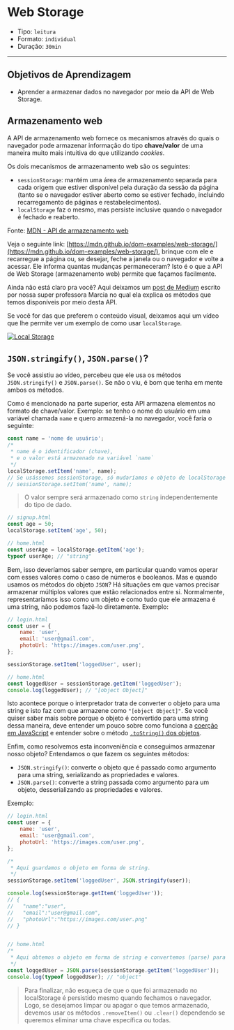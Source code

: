 # Web Storage

- Tipo: `leitura`
- Formato: `individual`
- Duração: `30min`

***

## Objetivos de Aprendizagem

- Aprender a armazenar dados no navegador por meio da API de Web Storage.

## Armazenamento web

A API de armazenamento web fornece os mecanismos através do quais o navegador
pode armazenar informação do tipo **chave/valor** de uma maneira muito mais
intuitiva do que utilizando *cookies*.

Os dois mecanismos de armazenamento web são os seguintes:

- `sessionStorage`: mantém uma área de armazenamento separada para cada origem
  que estiver disponível pela duração da sessão da página (tanto se o navegador
  estiver aberto como se estiver fechado, incluindo recarregamento de páginas e
  restabelecimentos).
- `localStorage` faz o mesmo, mas persiste inclusive quando o navegador é
  fechado e reaberto.

Fonte: [MDN - API de armazenamento
web](https://developer.mozilla.org/pt-BR/docs/Web/API/Web_Storage_API_pt_br)

Veja o seguinte link:
[https://mdn.github.io/dom-examples/web-storage/](https://mdn.github.io/dom-examples/web-storage/),
brinque com ele e recarregue a página ou, se desejar, feche a janela ou o
navegador e volte a acessar. Ele informa quantas mudanças permaneceram? Isto é o
que a API de Web Storage (armazenamento web) permite que façamos facilmente.

Ainda não está claro pra você? Aqui deixamos um [post de
Medium](https://medium.com/laboratoria-how-to/api-web-storage-ad9b1efa9b01)
escrito por nossa super professora Marcia no qual ela explica os métodos que
temos disponíveis por meio desta API.

Se você for das que preferem o conteúdo visual, deixamos aqui um vídeo que lhe
permite ver um exemplo de como usar `localStorage`.

[![Local
Storage](https://img.youtube.com/vi/2K4Z46CT5z4/0.jpg)](https://youtu.be/2K4Z46CT5z4)

## `JSON.stringify()`, `JSON.parse()`?

Se você assistiu ao vídeo, percebeu que ele usa os métodos `JSON.stringify()` e
`JSON.parse()`. Se não o viu, é bom que tenha em mente ambos os métodos.

Como é mencionado na parte superior, esta API armazena elementos no formato de
chave/valor. Exemplo: se tenho o nome do usuário em uma variável chamada `name`
e quero armazená-la no navegador, você faria o seguinte:

```javascript
const name = 'nome de usuário';
/*
 * name é o identificador (chave),
 * e o valor está armazenado na variável `name`
 */
localStorage.setItem('name', name);
// Se usássemos sessionStorage, só mudaríamos o objeto de localStorage
// sessionStorage.setItem('name', name);
```

> O valor sempre será armazenado como `string` independentemente do tipo de
> dado.

```javascript
// signup.html
const age = 50;
localStorage.setItem('age', 50);

// home.html
const userAge = localStorage.getItem('age');
typeof userAge; // "string"
```

Bem, isso deveríamos saber sempre, em particular quando vamos operar com esses
valores como o caso de números e booleanos. Mas e quando usamos os métodos do
objeto `JSON`? Há situações em que vamos precisar armazenar múltiplos valores
que estão relacionados entre si. Normalmente, representaríamos isso como um
objeto e como tudo que ele armazena é uma string, não podemos fazê-lo
diretamente. Exemplo:

```javascript
// login.html
const user = {
    name: 'user',
    email: 'user@gmail.com',
    photoUrl: 'https://images.com/user.png',
};

sessionStorage.setItem('loggedUser', user);

// home.html
const loggedUser = sessionStorage.getItem('loggedUser');
console.log(loggedUser); // "[object Object]"
```

Isto acontece porque o interpretador trata de converter o objeto para uma string
e isto faz com que armazene como `"[object Object]"`. Se você quiser saber mais
sobre porque o objeto é convertido para uma string dessa maneira, deve entender
um pouco sobre como funciona a [coerção em
JavaScript](https://jherax.wordpress.com/2014/07/05/javascript-coercion/) e
entender sobre o método [`.toString()` dos
objetos](https://developer.mozilla.org/pt-BR/docs/Web/JavaScript/Reference/Global_Objects).

Enfim, como resolvemos esta inconveniência e conseguimos armazenar nosso objeto?
Entendamos o que fazem os seguintes métodos:

- `JSON.stringify()`: converte o objeto que é passado como argumento para uma
  string, serializando as propriedades e valores.
- `JSON.parse()`: converte a string passada como argumento para um objeto,
  desserializando as propriedades e valores.

Exemplo:

```javascript
// login.html
const user = {
    name: 'user',
    email: 'user@gmail.com',
    photoUrl: 'https://images.com/user.png',
};

/*
 * Aqui guardamos o objeto em forma de string.
 */
sessionStorage.setItem('loggedUser', JSON.stringify(user));

console.log(sessionStorage.getItem('loggedUser'));
// {
//   "name":"user",
//   "email":"user@gmail.com",
//   "photoUrl":"https://images.com/user.png"
// }


// home.html
/*
 * Aqui obtemos o objeto em forma de string e convertemos (parse) para objeto.
 */
const loggedUser = JSON.parse(sessionStorage.getItem('loggedUser'));
console.log(typeof loggedUser); // "object"
```

> Para finalizar, não esqueça de que o que foi armazenado no localStorage é
> persistido mesmo quando fechamos o navegador. Logo, se desejamos limpar ou
> apagar o que temos armazenado, devemos usar os métodos `.removeItem()` ou
> `.clear()` dependendo se queremos eliminar uma chave específica ou todas.
